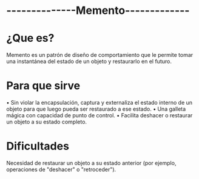 # --------------Memento------------- #
# ¿Que es?
Memento es un patrón de diseño de comportamiento que le permite tomar una instantánea del estado de un objeto y restaurarlo en el futuro.
# Para que sirve
•	Sin violar la encapsulación, captura y externaliza el estado interno de un objeto para que luego pueda ser restaurado a ese estado.
•	Una galleta mágica con capacidad de punto de control.
•	Facilita deshacer o restaurar un objeto a su estado completo.
# Dificultades
Necesidad de restaurar un objeto a su estado anterior (por ejemplo, operaciones de "deshacer" o "retroceder").
